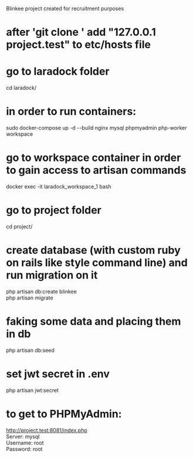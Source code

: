 Blinkee project created for recruitment purposes

# after 'git clone <repo>' add "127.0.0.1  project.test" to etc/hosts file

# go to laradock folder
cd laradock/

# in order to run containers:    
sudo docker-compose up -d --build nginx mysql phpmyadmin php-worker workspace

# go to workspace container in order to gain access to artisan commands
docker exec -it laradock_workspace_1 bash

# go to project folder
cd project/

# create database (with custom ruby on rails like style command line) and run migration on it
php artisan db:create blinkee <br />
php artisan migrate

# faking some data and placing them in db
php artisan db:seed 

# set jwt secret in .env
php artisan jwt:secret




# to get to PHPMyAdmin:
http://project.test:8081/index.php <br />
Server: mysql <br />
Username: root <br />
Password: root